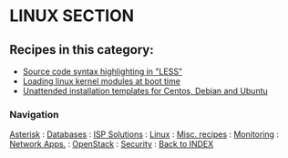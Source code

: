# LINUX SECTION


## Recipes in this category:

- [Source code syntax highlighting in "LESS"](https://github.com/tigerlinux/tigerlinux-extra-recipes/tree/master/recipes/linux/less-source-highlighting)
- [Loading linux kernel modules at boot time](https://github.com/tigerlinux/tigerlinux-extra-recipes/tree/master/recipes/linux/loading-kernel-modules-at-boot-time)
- [Unattended installation templates for Centos, Debian and Ubuntu](https://github.com/tigerlinux/tigerlinux-extra-recipes/tree/master/recipes/linux/unattended)


### Navigation

[Asterisk](/recipes/asterisk) : [Databases](/recipes/databases) : [ISP Solutions](/recipes/ispapps) : [Linux](/recipes/linux) : [Misc. recipes](/recipes/misc) : [Monitoring](/recipes/monitoring) : [Network Apps.](/recipes/networkapps) : [OpenStack](/recipes/openstack) : [Security](/recipes/security) : [Back to INDEX](/)
